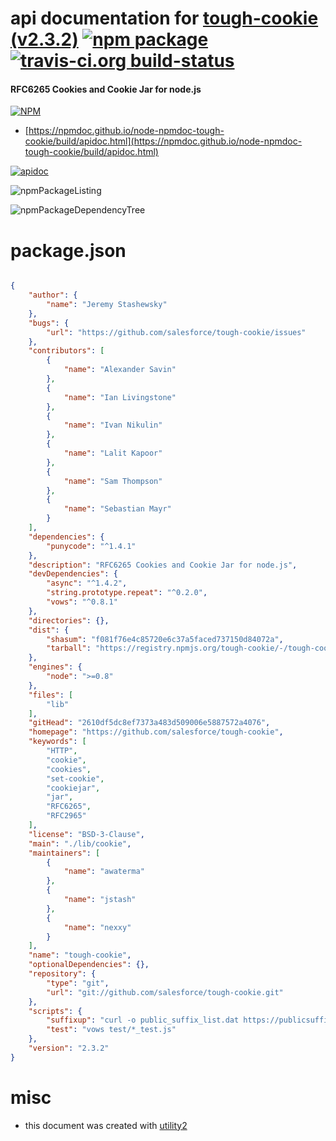 # api documentation for  [tough-cookie (v2.3.2)](https://github.com/salesforce/tough-cookie)  [![npm package](https://img.shields.io/npm/v/npmdoc-tough-cookie.svg?style=flat-square)](https://www.npmjs.org/package/npmdoc-tough-cookie) [![travis-ci.org build-status](https://api.travis-ci.org/npmdoc/node-npmdoc-tough-cookie.svg)](https://travis-ci.org/npmdoc/node-npmdoc-tough-cookie)
#### RFC6265 Cookies and Cookie Jar for node.js

[![NPM](https://nodei.co/npm/tough-cookie.png?downloads=true&downloadRank=true&stars=true)](https://www.npmjs.com/package/tough-cookie)

- [https://npmdoc.github.io/node-npmdoc-tough-cookie/build/apidoc.html](https://npmdoc.github.io/node-npmdoc-tough-cookie/build/apidoc.html)

[![apidoc](https://npmdoc.github.io/node-npmdoc-tough-cookie/build/screenCapture.buildCi.browser.%252Ftmp%252Fbuild%252Fapidoc.html.png)](https://npmdoc.github.io/node-npmdoc-tough-cookie/build/apidoc.html)

![npmPackageListing](https://npmdoc.github.io/node-npmdoc-tough-cookie/build/screenCapture.npmPackageListing.svg)

![npmPackageDependencyTree](https://npmdoc.github.io/node-npmdoc-tough-cookie/build/screenCapture.npmPackageDependencyTree.svg)



# package.json

```json

{
    "author": {
        "name": "Jeremy Stashewsky"
    },
    "bugs": {
        "url": "https://github.com/salesforce/tough-cookie/issues"
    },
    "contributors": [
        {
            "name": "Alexander Savin"
        },
        {
            "name": "Ian Livingstone"
        },
        {
            "name": "Ivan Nikulin"
        },
        {
            "name": "Lalit Kapoor"
        },
        {
            "name": "Sam Thompson"
        },
        {
            "name": "Sebastian Mayr"
        }
    ],
    "dependencies": {
        "punycode": "^1.4.1"
    },
    "description": "RFC6265 Cookies and Cookie Jar for node.js",
    "devDependencies": {
        "async": "^1.4.2",
        "string.prototype.repeat": "^0.2.0",
        "vows": "^0.8.1"
    },
    "directories": {},
    "dist": {
        "shasum": "f081f76e4c85720e6c37a5faced737150d84072a",
        "tarball": "https://registry.npmjs.org/tough-cookie/-/tough-cookie-2.3.2.tgz"
    },
    "engines": {
        "node": ">=0.8"
    },
    "files": [
        "lib"
    ],
    "gitHead": "2610df5dc8ef7373a483d509006e5887572a4076",
    "homepage": "https://github.com/salesforce/tough-cookie",
    "keywords": [
        "HTTP",
        "cookie",
        "cookies",
        "set-cookie",
        "cookiejar",
        "jar",
        "RFC6265",
        "RFC2965"
    ],
    "license": "BSD-3-Clause",
    "main": "./lib/cookie",
    "maintainers": [
        {
            "name": "awaterma"
        },
        {
            "name": "jstash"
        },
        {
            "name": "nexxy"
        }
    ],
    "name": "tough-cookie",
    "optionalDependencies": {},
    "repository": {
        "type": "git",
        "url": "git://github.com/salesforce/tough-cookie.git"
    },
    "scripts": {
        "suffixup": "curl -o public_suffix_list.dat https://publicsuffix.org/list/public_suffix_list.dat && ./generate-pubsuffix.js",
        "test": "vows test/*_test.js"
    },
    "version": "2.3.2"
}
```



# misc
- this document was created with [utility2](https://github.com/kaizhu256/node-utility2)
